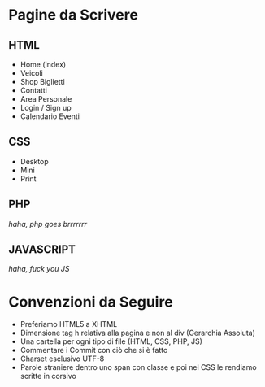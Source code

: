 # Pagine da Scrivere
## HTML
  * Home (index)
  * Veicoli
  * Shop Biglietti
  * Contatti
  * Area Personale
  * Login / Sign up
  * Calendario Eventi

## CSS
  * Desktop
  * Mini
  * Print


## PHP 
  _haha, php goes brrrrrrr_
  
## JAVASCRIPT
  _haha, fuck you JS_
  
  
# Convenzioni da Seguire
  * Preferiamo HTML5 a XHTML
  * Dimensione tag h relativa alla pagina e non al div (Gerarchia Assoluta)
  * Una cartella per ogni tipo di file (HTML, CSS, PHP, JS)
  * Commentare i Commit con ciò che si è fatto
  * Charset esclusivo UTF-8
  * Parole straniere dentro uno span con classe e poi nel CSS le rendiamo scritte in corsivo
